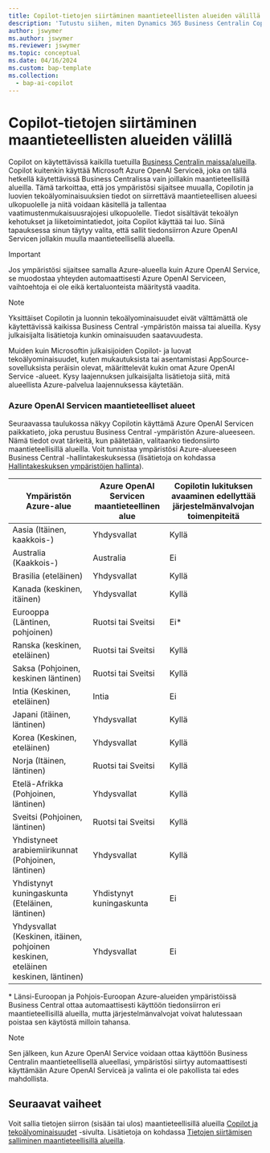 ```yaml
---
title: Copilot-tietojen siirtäminen maantieteellisten alueiden välillä
description: 'Tutustu siihen, miten Dynamics 365 Business Centralin Copilot-toiminnoissa käytetty data liikkuu eri maantieteellisillä alueilla, joilla Azure OpenAI Service ei ole oletusarvoisesti saatavilla.'
author: jswymer
ms.author: jswymer
ms.reviewer: jswymer
ms.topic: conceptual
ms.date: 04/16/2024
ms.custom: bap-template
ms.collection:
  - bap-ai-copilot
---
```


# <a name="copilot-data-movement-across-geographies"></a>Copilot-tietojen siirtäminen maantieteellisten alueiden välillä

Copilot on käytettävissä kaikilla tuetuilla [Business Centralin maissa/alueilla](/dynamics365/business-central/dev-itpro/compliance/apptest-countries-and-translations). Copilot kuitenkin käyttää Microsoft Azure OpenAI Serviceä, joka on tällä hetkellä käytettävissä Business Centralissa vain joillakin maantieteellisillä alueilla. Tämä tarkoittaa, että jos ympäristösi sijaitsee muualla, Copilotin ja luovien tekoälyominaisuuksien tiedot on siirrettävä maantieteellisen alueesi ulkopuolelle ja niitä voidaan käsitellä ja tallentaa vaatimustenmukaisuusrajojesi ulkopuolelle. Tiedot sisältävät tekoälyn kehotukset ja liiketoimintatiedot, joita Copilot käyttää tai luo. Siinä tapauksessa sinun täytyy valita, että sallit tiedonsiirron Azure OpenAI Servicen jollakin muulla maantieteellisellä alueella. <!--For a list of geographies, refer to the [Azure OpenAI Service geographies](#azure-openai-service-geographies) section that follows.-->

> [!IMPORTANT]
> Jos ympäristösi sijaitsee samalla Azure-alueella kuin Azure OpenAI Service, se muodostaa yhteyden automaattisesti Azure OpenAI Serviceen, vaihtoehtoja ei ole eikä kertaluonteista määritystä vaadita.

> [!NOTE]
> Yksittäiset Copilotin ja luonnin tekoälyominaisuudet eivät välttämättä ole käytettävissä kaikissa Business Central -ympäristön maissa tai alueilla. Kysy julkaisijalta lisätietoja kunkin ominaisuuden saatavuudesta.
> 
> Muiden kuin Microsoftin julkaisijoiden Copilot- ja luovat tekoälyominaisuudet, kuten mukautuksista tai asentamistasi AppSource-sovelluksista peräisin olevat, määrittelevät kukin omat Azure OpenAI Service -alueet. Kysy laajennuksen julkaisijalta lisätietoja siitä, mitä alueellista Azure-palvelua laajennuksessa käytetään. 

### <a name="azure-openai-service-geographies"></a>Azure OpenAI Servicen maantieteelliset alueet

Seuraavassa taulukossa näkyy Copilotin käyttämä Azure OpenAI Servicen paikkatieto, joka perustuu Business Central -ympäristön Azure-alueeseen. Nämä tiedot ovat tärkeitä, kun päätetään, valitaanko tiedonsiirto maantieteellisillä alueilla. Voit tunnistaa ympäristösi Azure-alueeseen Business Central -hallintakeskuksessa (lisätietoja on kohdassa [Hallintakeskuksen ympäristöjen hallinta](/dynamics365/business-central/dev-itpro/administration/tenant-admin-center-environments)).

| Ympäristön Azure-alue| Azure OpenAI Servicen maantieteellinen alue|Copilotin lukituksen avaaminen edellyttää järjestelmänvalvojan toimenpiteitä| 
| - | - | - |
|Aasia (Itäinen, kaakkois-) |Yhdysvallat|Kyllä|
|Australia (Kaakkois-)| Australia |Ei |
|Brasilia (eteläinen) |Yhdysvallat|Kyllä|
|Kanada (keskinen, itäinen)|Yhdysvallat|Kyllä|
|Eurooppa (Läntinen, pohjoinen)| Ruotsi tai Sveitsi |Ei\*|
|Ranska (keskinen, eteläinen)| Ruotsi tai Sveitsi |Kyllä|
|Saksa (Pohjoinen, keskinen läntinen)| Ruotsi tai Sveitsi |Kyllä|
|Intia (Keskinen, eteläinen)|Intia|Ei|
|Japani (itäinen, läntinen)|Yhdysvallat|Kyllä|
|Korea (Keskinen, eteläinen)|Yhdysvallat|Kyllä|
|Norja (Itäinen, läntinen)|Ruotsi tai Sveitsi |Kyllä|
|Etelä-Afrikka (Pohjoinen, läntinen)|Yhdysvallat|Kyllä|
|Sveitsi (Pohjoinen, läntinen) |Ruotsi tai Sveitsi |Kyllä|
|Yhdistyneet arabiemiirikunnat (Pohjoinen, läntinen)|Yhdysvallat|Kyllä|
|Yhdistynyt kuningaskunta (Eteläinen, läntinen)|Yhdistynyt kuningaskunta|Ei|
|Yhdysvallat (Keskinen, itäinen, pohjoinen keskinen, eteläinen keskinen, läntinen) |Yhdysvallat|Ei|

\* Länsi-Euroopan ja Pohjois-Euroopan Azure-alueiden ympäristöissä Business Central ottaa automaattisesti käyttöön tiedonsiirron eri maantieteellisillä alueilla, mutta järjestelmänvalvojat voivat halutessaan poistaa sen käytöstä milloin tahansa.

> [!NOTE]
> Sen jälkeen, kun Azure OpenAI Service voidaan ottaa käyttöön Business Centralin maantieteellisellä alueellasi, ympäristösi siirtyy automaattisesti käyttämään Azure OpenAI Serviceä ja valinta ei ole pakollista tai edes mahdollista.
<!--

BC geos base on https://dynamics.microsoft.com/en-us/availability-reports/georeport/
case "AUSTRALIAEAST":
            case "AUSTRALIASOUTHEAST":
                return new CapiRegion("au", 2);
            case "BRAZILSOUTH":
                return new CapiRegion("br", 2);
            case "CANADACENTRAL":
            case "CANADAEAST":
                return new CapiRegion("ca", 2);
            case "CENTRALINDIA":
            case "SOUTHINDIA":
                return new CapiRegion("in", 1);
            case "EASTASIA":
                return new CapiRegion("as", 2);
            case "EASTUS":
            case "EASTUS2":
            case "SOUTHCENTRALUS":
            case "CENTRALUS":
            case "NORTHCENTRALUS":
            case "WESTUS":
            case "US":
                return new CapiRegion("us", 9, HasGpt4InGeo: true, HasTurboInGeo: true);
            case "FRANCECENTRAL":
            case "FRANCESOUTH":
                return new CapiRegion("fr", 1);
            case "GERMANYNORTH":
            case "GERMANYWESTCENTRAL":
                return new CapiRegion("de", 1);
            case "JAPANEAST":
            case "JAPANWEST":
                return new CapiRegion("jp", 1);
            case "KOREACENTRAL":
            case "KOREASOUTH":
                return new CapiRegion("kr", 1);
            case "NORWAYEAST":
            case "NORWAYWEST":
                return new CapiRegion("no", 1);
            case "SOUTHAFRICANORTH":
            case "SOUTHWESTAFRICA":
                return new CapiRegion("za", 1);
            case "SOUTHEASTASIA":
                return new CapiRegion("sg", 1);
            case "SWITZERLANDNORTH":
            case "SWITZERLANDWEST":
                return new CapiRegion("ch", 1, HasTurboInGeo: true);
            case "UKSOUTH":
            case "UKWEST":
                return new CapiRegion("uk", 2);
            case "NORTHEUROPE":
            case "WESTEUROPE":
                return new CapiRegion("eu", 10);
            case "UAENORTH":
            case "UAECENTRAL":
                return new CapiRegion("ae", 1);

-->

## <a name="next-steps"></a>Seuraavat vaiheet

Voit sallia tietojen siirron (sisään tai ulos) maantieteellisillä alueilla [Copilot ja tekoälyominaisuudet](https://businesscentral.dynamics.com/?page=7775) -sivulta. Lisätietoja on kohdassa [Tietojen siirtämisen salliminen maantieteellisillä alueilla](enable-ai.md#allow-data-movement-across-geographies).

